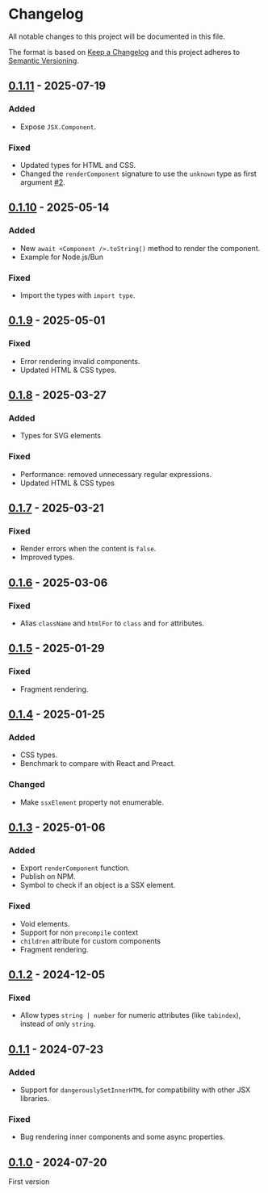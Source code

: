 # Changelog
All notable changes to this project will be documented in this file.

The format is based on [Keep a Changelog](https://keepachangelog.com/)
and this project adheres to [Semantic Versioning](https://semver.org/).

## [0.1.11] - 2025-07-19
### Added
- Expose `JSX.Component`.

### Fixed
- Updated types for HTML and CSS.
- Changed the `renderComponent` signature to use the `unknown` type as first argument [#2].

## [0.1.10] - 2025-05-14
### Added
- New `await <Component />.toString()` method to render the component.
- Example for Node.js/Bun

### Fixed
- Import the types with `import type`.

## [0.1.9] - 2025-05-01
### Fixed
- Error rendering invalid components.
- Updated HTML & CSS types.

## [0.1.8] - 2025-03-27
### Added
- Types for SVG elements

### Fixed
- Performance: removed unnecessary regular expressions.
- Updated HTML & CSS types

## [0.1.7] - 2025-03-21
### Fixed
- Render errors when the content is `false`.
- Improved types.

## [0.1.6] - 2025-03-06
### Fixed
- Alias `className` and `htmlFor` to `class` and `for` attributes.

## [0.1.5] - 2025-01-29
### Fixed
- Fragment rendering.

## [0.1.4] - 2025-01-25
### Added
- CSS types.
- Benchmark to compare with React and Preact.

### Changed
- Make `ssxElement` property not enumerable.

## [0.1.3] - 2025-01-06
### Added
- Export `renderComponent` function.
- Publish on NPM.
- Symbol to check if an object is a SSX element.

### Fixed
- Void elements.
- Support for non `precompile` context
- `children` attribute for custom components
- Fragment rendering.

## [0.1.2] - 2024-12-05
### Fixed
- Allow types `string | number` for numeric attributes (like `tabindex`), instead of only `string`.

## [0.1.1] - 2024-07-23
### Added
- Support for `dangerouslySetInnerHTML` for compatibility with other JSX libraries.

### Fixed
- Bug rendering inner components and some async properties.

## [0.1.0] - 2024-07-20
First version

[#2]: https://github.com/oscarotero/ssx/issues/2

[0.1.11]: https://github.com/oscarotero/ssx/compare/v0.1.10...v0.1.11
[0.1.10]: https://github.com/oscarotero/ssx/compare/v0.1.9...v0.1.10
[0.1.9]: https://github.com/oscarotero/ssx/compare/v0.1.8...v0.1.9
[0.1.8]: https://github.com/oscarotero/ssx/compare/v0.1.7...v0.1.8
[0.1.7]: https://github.com/oscarotero/ssx/compare/v0.1.6...v0.1.7
[0.1.6]: https://github.com/oscarotero/ssx/compare/v0.1.5...v0.1.6
[0.1.5]: https://github.com/oscarotero/ssx/compare/v0.1.4...v0.1.5
[0.1.4]: https://github.com/oscarotero/ssx/compare/v0.1.3...v0.1.4
[0.1.3]: https://github.com/oscarotero/ssx/compare/v0.1.2...v0.1.3
[0.1.2]: https://github.com/oscarotero/ssx/compare/v0.1.1...v0.1.2
[0.1.1]: https://github.com/oscarotero/ssx/compare/v0.1.0...v0.1.1
[0.1.0]: https://github.com/oscarotero/ssx/releases/tag/v0.1.0
